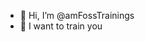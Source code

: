 - 👋 Hi, I’m @amFossTrainings
- 👀 I want to train you


<!---
amFossTrainings/amFossTrainings is a ✨ special ✨ repository because its `README.md` (this file) appears on your GitHub profile.
You can click the Preview link to take a look at your changes.
--->
